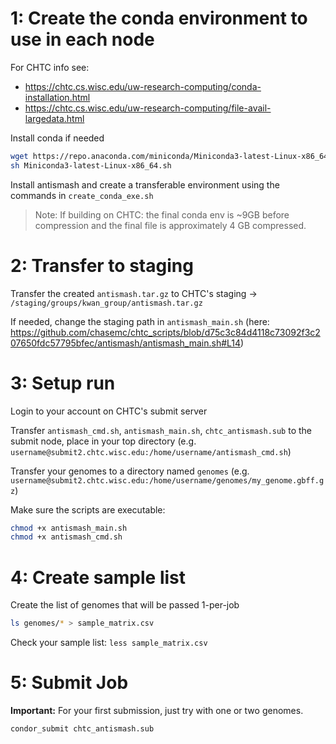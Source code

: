 
# 1: Create the conda environment to use in each node

For CHTC info see:

- <https://chtc.cs.wisc.edu/uw-research-computing/conda-installation.html>
- <https://chtc.cs.wisc.edu/uw-research-computing/file-avail-largedata.html>

Install conda if needed

```bash
wget https://repo.anaconda.com/miniconda/Miniconda3-latest-Linux-x86_64.sh
sh Miniconda3-latest-Linux-x86_64.sh
```


Install antismash and create a transferable environment using the commands in `create_conda_exe.sh`

> Note: If building on CHTC: the final conda env is ~9GB before compression and the final file is approximately 4 GB compressed.

# 2: Transfer to staging

Transfer the created `antismash.tar.gz` to CHTC's staging -> `/staging/groups/kwan_group/antismash.tar.gz`

If needed, change the staging path in `antismash_main.sh` (here: <https://github.com/chasemc/chtc_scripts/blob/d75c3c84d4118c73092f3c207650fdc57795bfec/antismash/antismash_main.sh#L14>)

# 3: Setup run

Login to your account on CHTC's submit server

Transfer `antismash_cmd.sh`, `antismash_main.sh`, `chtc_antismash.sub` to the submit node, place in your top directory (e.g. `username@submit2.chtc.wisc.edu:/home/username/antismash_cmd.sh`)

Transfer your genomes to a directory named `genomes`
(e.g. `username@submit2.chtc.wisc.edu:/home/username/genomes/my_genome.gbff.gz`)

Make sure the scripts are executable:

```bash
chmod +x antismash_main.sh
chmod +x antismash_cmd.sh
```

# 4: Create sample list

Create the list of genomes that will be passed 1-per-job

```bash
ls genomes/* > sample_matrix.csv
```

Check your sample list: `less sample_matrix.csv`

# 5: Submit Job

**Important:** For your first submission, just try with one or two genomes.

`condor_submit chtc_antismash.sub`
